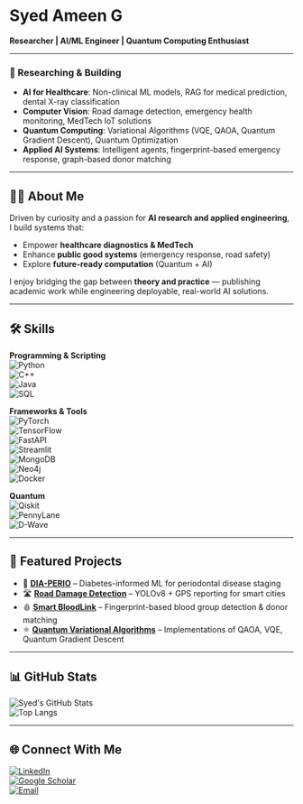 # Syed Ameen G

**Researcher | AI/ML Engineer | Quantum Computing Enthusiast**  

---

### 🔬 Researching & Building
- **AI for Healthcare**: Non-clinical ML models, RAG for medical prediction, dental X-ray classification  
- **Computer Vision**: Road damage detection, emergency health monitoring, MedTech IoT solutions  
- **Quantum Computing**: Variational Algorithms (VQE, QAOA, Quantum Gradient Descent), Quantum Optimization  
- **Applied AI Systems**: Intelligent agents, fingerprint-based emergency response, graph-based donor matching  

---

## 👨‍💻 About Me
Driven by curiosity and a passion for **AI research and applied engineering**, I build systems that:  
- Empower **healthcare diagnostics & MedTech**  
- Enhance **public good systems** (emergency response, road safety)  
- Explore **future-ready computation** (Quantum + AI)  

I enjoy bridging the gap between **theory and practice** — publishing academic work while engineering deployable, real-world AI solutions.  

---

## 🛠️ Skills

**Programming & Scripting**  
![Python](https://img.shields.io/badge/-Python-3776AB?logo=python&logoColor=white)  
![C++](https://img.shields.io/badge/-C++-00599C?logo=c%2B%2B&logoColor=white)  
![Java](https://img.shields.io/badge/-Java-007396?logo=java&logoColor=white)  
![SQL](https://img.shields.io/badge/-SQL-336791?logo=postgresql&logoColor=white)  

**Frameworks & Tools**  
![PyTorch](https://img.shields.io/badge/-PyTorch-EE4C2C?logo=pytorch&logoColor=white)  
![TensorFlow](https://img.shields.io/badge/-TensorFlow-FF6F00?logo=tensorflow&logoColor=white)  
![FastAPI](https://img.shields.io/badge/-FastAPI-009688?logo=fastapi&logoColor=white)  
![Streamlit](https://img.shields.io/badge/-Streamlit-FF4B4B?logo=streamlit&logoColor=white)  
![MongoDB](https://img.shields.io/badge/-MongoDB-47A248?logo=mongodb&logoColor=white)  
![Neo4j](https://img.shields.io/badge/-Neo4j-018BFF?logo=neo4j&logoColor=white)  
![Docker](https://img.shields.io/badge/-Docker-2496ED?logo=docker&logoColor=white)  

**Quantum**  
![Qiskit](https://img.shields.io/badge/-Qiskit-6929C4?logo=ibm&logoColor=white)  
![PennyLane](https://img.shields.io/badge/-PennyLane-FF4081?logo=quora&logoColor=white)  
![D-Wave](https://img.shields.io/badge/-D--Wave-1A1A1A?logoColor=white)  

---

## 🚀 Featured Projects  
- 🔎 **[DIA-PERIO](#)** – Diabetes-informed ML for periodontal disease staging  
- 🛣️ **[Road Damage Detection](#)** – YOLOv8 + GPS reporting for smart cities  
- 🩸 **[Smart BloodLink](#)** – Fingerprint-based blood group detection & donor matching  
- ⚛️ **[Quantum Variational Algorithms](#)** – Implementations of QAOA, VQE, Quantum Gradient Descent  

---

## 📊 GitHub Stats  
![Syed's GitHub Stats](https://github-readme-stats.vercel.app/api?username=yourusername&show_icons=true&theme=tokyonight)  
![Top Langs](https://github-readme-stats.vercel.app/api/top-langs/?username=yourusername&layout=compact&theme=tokyonight)  

---

## 🌐 Connect With Me  
[![LinkedIn](https://img.shields.io/badge/-LinkedIn-blue?logo=Linkedin&logoColor=white)](https://linkedin.com/in/yourprofile)  
[![Google Scholar](https://img.shields.io/badge/Scholar-4285F4?logo=Google-Scholar&logoColor=white)](https://scholar.google.com/citations?user=xxxx)  
[![Email](https://img.shields.io/badge/Email-syed@example.com-red)](mailto:syed@example.com)  
